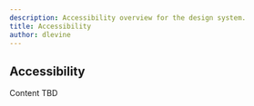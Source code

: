 ```yaml
---
description: Accessibility overview for the design system.
title: Accessibility
author: dlevine
---
```


## Accessibility

Content TBD
